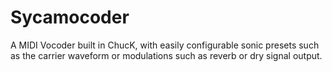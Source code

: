 # Sycamocoder
A MIDI Vocoder built in ChucK, with easily configurable sonic presets such as the carrier waveform or modulations such as reverb or dry signal output.
